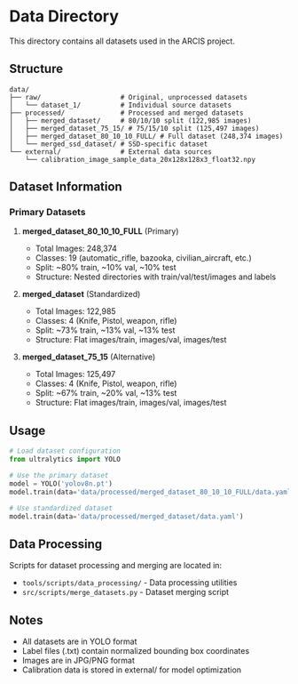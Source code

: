 # Data Directory

This directory contains all datasets used in the ARCIS project.

## Structure

```
data/
├── raw/                    # Original, unprocessed datasets
│   └── dataset_1/          # Individual source datasets
├── processed/              # Processed and merged datasets
│   ├── merged_dataset/     # 80/10/10 split (122,985 images)
│   ├── merged_dataset_75_15/ # 75/15/10 split (125,497 images)
│   ├── merged_dataset_80_10_10_FULL/ # Full dataset (248,374 images)
│   └── merged_ssd_dataset/ # SSD-specific dataset
└── external/               # External data sources
    └── calibration_image_sample_data_20x128x128x3_float32.npy
```

## Dataset Information

### Primary Datasets

1. **merged_dataset_80_10_10_FULL** (Primary)
   - Total Images: 248,374
   - Classes: 19 (automatic_rifle, bazooka, civilian_aircraft, etc.)
   - Split: ~80% train, ~10% val, ~10% test
   - Structure: Nested directories with train/val/test/images and labels

2. **merged_dataset** (Standardized)
   - Total Images: 122,985
   - Classes: 4 (Knife, Pistol, weapon, rifle)
   - Split: ~73% train, ~13% val, ~13% test
   - Structure: Flat images/train, images/val, images/test

3. **merged_dataset_75_15** (Alternative)
   - Total Images: 125,497
   - Classes: 4 (Knife, Pistol, weapon, rifle)
   - Split: ~67% train, ~20% val, ~13% test
   - Structure: Flat images/train, images/val, images/test

## Usage

```python
# Load dataset configuration
from ultralytics import YOLO

# Use the primary dataset
model = YOLO('yolov8n.pt')
model.train(data='data/processed/merged_dataset_80_10_10_FULL/data.yaml')

# Use standardized dataset
model.train(data='data/processed/merged_dataset/data.yaml')
```

## Data Processing

Scripts for dataset processing and merging are located in:
- `tools/scripts/data_processing/` - Data processing utilities
- `src/scripts/merge_datasets.py` - Dataset merging script

## Notes

- All datasets are in YOLO format
- Label files (.txt) contain normalized bounding box coordinates
- Images are in JPG/PNG format
- Calibration data is stored in external/ for model optimization
